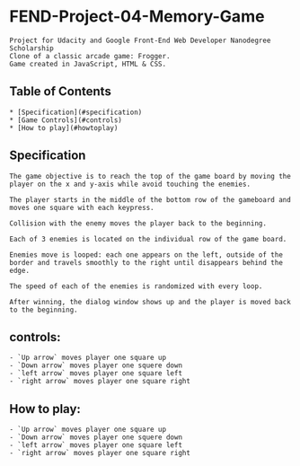 
# FEND-Project-04-Memory-Game
    Project for Udacity and Google Front-End Web Developer Nanodegree Scholarship
    Clone of a classic arcade game: Frogger. 
    Game created in JavaScript, HTML & CSS.

## Table of Contents
    * [Specification](#specification)
    * [Game Controls](#controls)
    * [How to play](#howtoplay)


## Specification

    The game objective is to reach the top of the game board by moving the player on the x and y-axis while avoid touching the enemies.
    
    The player starts in the middle of the bottom row of the gameboard and moves one square with each keypress.
    
    Collision with the enemy moves the player back to the beginning.

    Each of 3 enemies is located on the individual row of the game board.
    
    Enemies move is looped: each one appears on the left, outside of the border and travels smoothly to the right until disappears behind the edge.
    
    The speed of each of the enemies is randomized with every loop.

    After winning, the dialog window shows up and the player is moved back to the beginning. 

## controls:

    - `Up arrow` moves player one square up
    - `Down arrow` moves player one squere down
    - `left arrow` moves player one square left
    - `right arrow` moves player one square right


## How to play:

    - `Up arrow` moves player one square up
    - `Down arrow` moves player one squere down
    - `left arrow` moves player one square left
    - `right arrow` moves player one square right